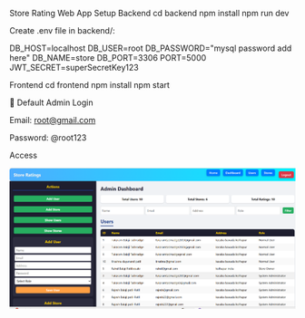 

Store Rating Web App
Setup
Backend
cd backend
npm install
npm run dev


Create .env file in backend/:

DB_HOST=localhost
DB_USER=root
DB_PASSWORD="mysql password add here"
DB_NAME=store
DB_PORT=3306
PORT=5000
JWT_SECRET=superSecretKey123

Frontend
cd frontend
npm install
npm start

🔑 Default Admin Login

Email: root@gmail.com

Password: @root123

 Access


 ![alt text](<Screenshot 2025-09-14 123905.png>)